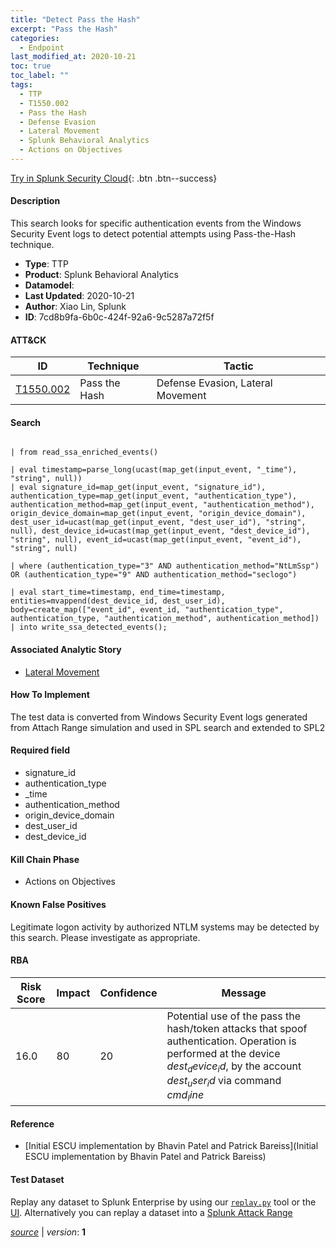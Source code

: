 ```yaml
---
title: "Detect Pass the Hash"
excerpt: "Pass the Hash"
categories:
  - Endpoint
last_modified_at: 2020-10-21
toc: true
toc_label: ""
tags:
  - TTP
  - T1550.002
  - Pass the Hash
  - Defense Evasion
  - Lateral Movement
  - Splunk Behavioral Analytics
  - Actions on Objectives
---
```




[Try in Splunk Security Cloud](https://www.splunk.com/en_us/cyber-security.html){: .btn .btn--success}

#### Description

This search looks for specific authentication events from the Windows Security Event logs to detect potential attempts using Pass-the-Hash technique.

- **Type**: TTP
- **Product**: Splunk Behavioral Analytics
- **Datamodel**: 
- **Last Updated**: 2020-10-21
- **Author**: Xiao Lin, Splunk
- **ID**: 7cd8b9fa-6b0c-424f-92a6-9c5287a72f5f


#### ATT&CK

| ID          | Technique   | Tactic         |
| ----------- | ----------- | -------------- |
| [T1550.002](https://attack.mitre.org/techniques/T1550/002/) | Pass the Hash | Defense Evasion, Lateral Movement |


#### Search

```
 
| from read_ssa_enriched_events()

| eval timestamp=parse_long(ucast(map_get(input_event, "_time"), "string", null)) 
| eval signature_id=map_get(input_event, "signature_id"), authentication_type=map_get(input_event, "authentication_type"), authentication_method=map_get(input_event, "authentication_method"), origin_device_domain=map_get(input_event, "origin_device_domain"), dest_user_id=ucast(map_get(input_event, "dest_user_id"), "string", null), dest_device_id=ucast(map_get(input_event, "dest_device_id"), "string", null), event_id=ucast(map_get(input_event, "event_id"), "string", null)

| where (authentication_type="3" AND authentication_method="NtLmSsp") OR (authentication_type="9" AND authentication_method="seclogo")

| eval start_time=timestamp, end_time=timestamp, entities=mvappend(dest_device_id, dest_user_id), body=create_map(["event_id", event_id, "authentication_type", authentication_type, "authentication_method", authentication_method]) 
| into write_ssa_detected_events();
```

#### Associated Analytic Story
* [Lateral Movement](/stories/lateral_movement)


#### How To Implement
The test data is converted from Windows Security Event logs generated from Attach Range simulation and used in SPL search and extended to SPL2

#### Required field
* signature_id
* authentication_type
* _time
* authentication_method
* origin_device_domain
* dest_user_id
* dest_device_id


#### Kill Chain Phase
* Actions on Objectives


#### Known False Positives
Legitimate logon activity by authorized NTLM systems may be detected by this search. Please investigate as appropriate.



#### RBA

| Risk Score  | Impact      | Confidence   | Message      |
| ----------- | ----------- |--------------|--------------|
| 16.0 | 80 | 20 | Potential use of the pass the hash/token attacks that spoof authentication. Operation is performed at the device $dest_device_id$, by the account $dest_user_id$ via command $cmd_line$ |



#### Reference

* [Initial ESCU implementation by Bhavin Patel and Patrick Bareiss](Initial ESCU implementation by Bhavin Patel and Patrick Bareiss)



#### Test Dataset
Replay any dataset to Splunk Enterprise by using our [`replay.py`](https://github.com/splunk/attack_data#using-replaypy) tool or the [UI](https://github.com/splunk/attack_data#using-ui).
Alternatively you can replay a dataset into a [Splunk Attack Range](https://github.com/splunk/attack_range#replay-dumps-into-attack-range-splunk-server)




[*source*](https://github.com/splunk/security_content/tree/develop/detections/endpoint/detect_pass_the_hash.yml) \| *version*: **1**